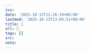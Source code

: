 ```yaml
---
ivs:
date: '2025-10-13T11:26:19+08:00'
lastmod: '2025-10-13T13:04:51+08:00'
title: 󰏞
url: 󰏞
tags: []
src:
note:
---
```

